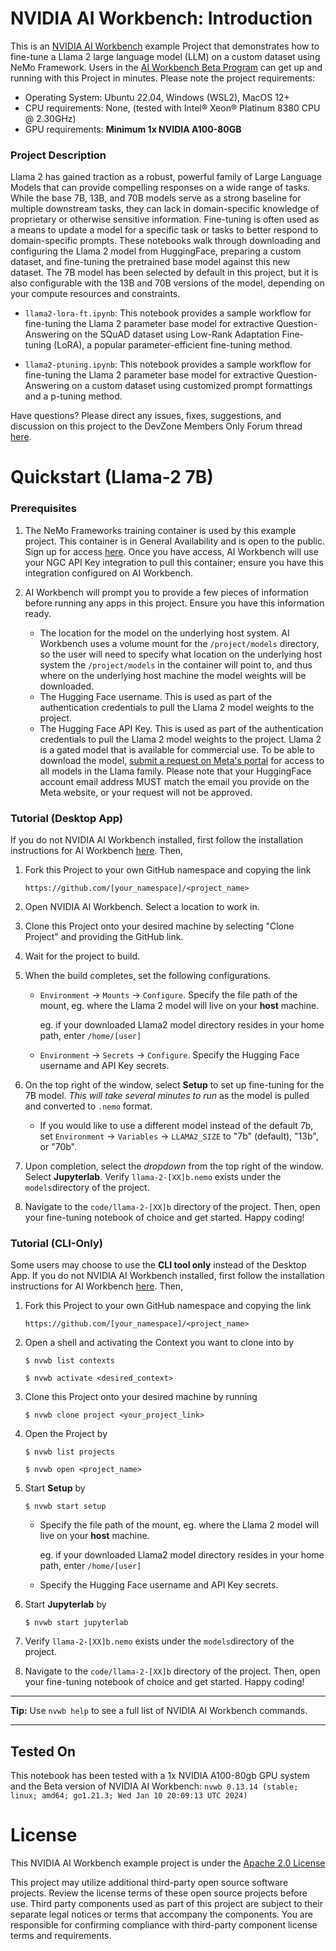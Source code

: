 # NVIDIA AI Workbench: Introduction
This is an [NVIDIA AI Workbench](https://www.nvidia.com/en-us/deep-learning-ai/solutions/data-science/workbench/) example Project that demonstrates how to fine-tune a Llama 2 large language model (LLM) on a custom dataset using NeMo Framework. Users in the [AI Workbench Beta Program](https://developer.nvidia.com/ai-workbench-beta) can get up and running with this Project in minutes. Please note the project requirements:

* Operating System: Ubuntu 22.04, Windows (WSL2), MacOS 12+
* CPU requirements: None, (tested with Intel&reg; Xeon&reg; Platinum 8380 CPU @ 2.30GHz)
* GPU requirements: **Minimum 1x NVIDIA A100-80GB**

### Project Description
Llama 2 has gained traction as a robust, powerful family of Large Language Models that can provide compelling responses on a wide range of tasks. While the base 7B, 13B, and 70B models serve as a strong baseline for multiple downstream tasks, they can lack in domain-specific knowledge of proprietary or otherwise sensitive information. Fine-tuning is often used as a means to update a model for a specific task or tasks to better respond to domain-specific prompts. These notebooks walk through downloading and configuring the Llama 2 model from HuggingFace, preparing a custom dataset, and fine-tuning the pretrained base model against this new dataset. The 7B model has been selected by default in this project, but it is also configurable with the 13B and 70B versions of the model, depending on your compute resources and constraints. 

* ```llama2-lora-ft.ipynb```: This notebook provides a sample workflow for fine-tuning the Llama 2 parameter base model for extractive Question-Answering on the SQuAD dataset using Low-Rank Adaptation Fine-tuning (LoRA), a popular parameter-efficient fine-tuning method. 

* ```llama2-ptuning.ipynb```: This notebook provides a sample workflow for fine-tuning the Llama 2 parameter base model for extractive Question-Answering on a custom dataset using customized prompt formattings and a p-tuning method.

Have questions? Please direct any issues, fixes, suggestions, and discussion on this project to the DevZone Members Only Forum thread [here](https://forums.developer.nvidia.com/t/support-workbench-example-project-llama-2-finetune/278375). 

# Quickstart (Llama-2 7B)

### Prerequisites
1. The NeMo Frameworks training container is used by this example project. This container is in General Availability and is open to the public. Sign up for access [here](https://developer.nvidia.com/nemo-framework/join). Once you have access, AI Workbench will use your NGC API Key integration to pull this container; ensure you have this integration configured on AI Workbench. 

2. AI Workbench will prompt you to provide a few pieces of information before running any apps in this project. Ensure you have this information ready. 
   
   * The location for the model on the underlying host system. AI Workbench uses a volume mount for the ``/project/models`` directory, so the user will need to specify what location on the underlying host system the ``/project/models`` in the container will point to, and thus where on the underlying host machine the model weights will be downloaded.
   * The Hugging Face username. This is used as part of the authentication credentials to pull the Llama 2 model weights to the project. 
   * The Hugging Face API Key. This is used as part of the authentication credentials to pull the Llama 2 model weights to the project. Llama 2 is a gated model that is available for commercial use. To be able to download the model, [submit a request on Meta's portal](https://ai.meta.com/resources/models-and-libraries/llama-downloads/) for access to all models in the Llama family. Please note that your HuggingFace account email address MUST match the email you provide on the Meta website, or your request will not be approved.

### Tutorial (Desktop App)

If you do not NVIDIA AI Workbench installed, first follow the installation instructions for AI Workbench [here](https://developer.nvidia.com/ai-workbench-beta/). Then, 

1. Fork this Project to your own GitHub namespace and copying the link

   ```
   https://github.com/[your_namespace]/<project_name>
   ```
   
2. Open NVIDIA AI Workbench. Select a location to work in. 
   
3. Clone this Project onto your desired machine by selecting "Clone Project" and providing the GitHub link.
   
4. Wait for the project to build. 
   
5. When the build completes, set the following configurations.

   * `Environment` &rarr; `Mounts` &rarr; `Configure`. Specify the file path of the mount, eg. where the Llama 2 model will live on your **host** machine.
   
      eg. if your downloaded Llama2 model directory resides in your home path, enter ```/home/[user]```

   * `Environment` &rarr; `Secrets` &rarr; `Configure`. Specify the Hugging Face username and API Key secrets.

6. On the top right of the window, select **Setup** to set up fine-tuning for the 7B model. _This will take several minutes to run_ as the model is pulled and converted to ``.nemo`` format.

   * If you would like to use a different model instead of the default 7b, set ``Environment`` &rarr; ``Variables`` &rarr; ``LLAMA2_SIZE`` to "7b" (default), "13b", or "70b". 

7. Upon completion, select the _dropdown_ from the top right of the window. Select **Jupyterlab**. Verify ```llama-2-[XX]b.nemo``` exists under the ```models```directory of the project.

8. Navigate to the `code/llama-2-[XX]b` directory of the project. Then, open your fine-tuning notebook of choice and get started. Happy coding!

### Tutorial (CLI-Only)
Some users may choose to use the **CLI tool only** instead of the Desktop App. If you do not NVIDIA AI Workbench installed, first follow the installation instructions for AI Workbench [here](https://developer.nvidia.com/ai-workbench-beta/). Then, 
1. Fork this Project to your own GitHub namespace and copying the link

   ```
   https://github.com/[your_namespace]/<project_name>
   ```
   
2. Open a shell and activating the Context you want to clone into by

   ```
   $ nvwb list contexts
   
   $ nvwb activate <desired_context>
   ```
   
3. Clone this Project onto your desired machine by running

   ```
   $ nvwb clone project <your_project_link>
   ```
   
4. Open the Project by

   ```
   $ nvwb list projects
   
   $ nvwb open <project_name>
   ```
   
5. Start **Setup** by

   ```
   $ nvwb start setup
   ```

   * Specify the file path of the mount, eg. where the Llama 2 model will live on your **host** machine.
   
      eg. if your downloaded Llama2 model directory resides in your home path, enter ```/home/[user]```

   * Specify the Hugging Face username and API Key secrets.

6. Start **Jupyterlab** by

   ```
   $ nvwb start jupyterlab
   ```

7. Verify ```llama-2-[XX]b.nemo``` exists under the ```models```directory of the project.

8. Navigate to the `code/llama-2-[XX]b` directory of the project. Then, open your fine-tuning notebook of choice and get started. Happy coding!

---
**Tip:** Use ```nvwb help``` to see a full list of NVIDIA AI Workbench commands. 

---

## Tested On
This notebook has been tested with a 1x NVIDIA A100-80gb GPU system and the Beta version of NVIDIA AI Workbench: ```nvwb 0.13.14 (stable; linux; amd64; go1.21.3; Wed Jan 10 20:09:13 UTC 2024)```

# License
This NVIDIA AI Workbench example project is under the [Apache 2.0 License](https://github.com/nv-edwli/llama-2-finetune/blob/main/LICENSE.txt)

This project may utilize additional third-party open source software projects. Review the license terms of these open source projects before use. Third party components used as part of this project are subject to their separate legal notices or terms that accompany the components. You are responsible for confirming compliance with third-party component license terms and requirements. 
